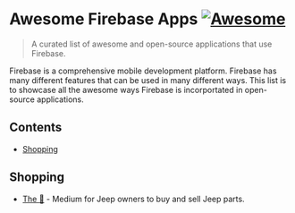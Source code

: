 # Awesome Firebase Apps [![Awesome](https://awesome.re/badge.svg)](https://awesome.re)
> A curated list of awesome and open-source applications that use Firebase.

Firebase is a comprehensive mobile development platform. Firebase has many different features that can be used in many different ways. This list is to showcase all the awesome ways Firebase is incorportated in open-source applications.

## Contents
- [Shopping](#shopping)


## Shopping
- [The 👋](https://github.com/xYello/ThePost) - Medium for Jeep owners to buy and sell Jeep parts.
